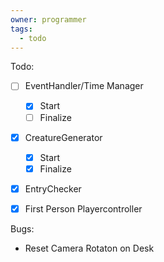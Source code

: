 ```yaml
---
owner: programmer
tags:
  - todo
---
```

Todo:
- [ ] EventHandler/Time Manager
	- [x] Start
	- [ ] Finalize
- [x] CreatureGenerator
	- [x] Start
	- [x] Finalize
- [x] EntryChecker
- [x] First Person Playercontroller


Bugs:
- Reset Camera Rotaton on Desk